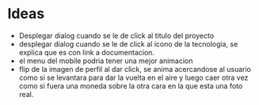 # Ideas
- Desplegar dialog cuando se le de click al titulo del proyecto
- desplegar dialog cuando se le de click al icono de la tecnologia, se explica que es con link a documentacion.
- el menu del mobile podria tener una mejor animacion
- flip de la imagen de perfil al dar click, se anima acercandose al usuario como si se levantara para dar la vuelta en el aire y luego caer otra vez como si fuera una moneda sobre la otra cara en la que esta una foto real.
